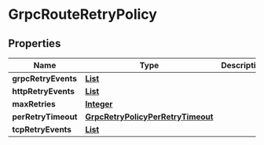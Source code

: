 

# GrpcRouteRetryPolicy


## Properties

| Name | Type | Description | Notes |
|------------ | ------------- | ------------- | -------------|
|**grpcRetryEvents** | [**List**](List.md) |  |  [optional] |
|**httpRetryEvents** | [**List**](List.md) |  |  [optional] |
|**maxRetries** | [**Integer**](Integer.md) |  |  |
|**perRetryTimeout** | [**GrpcRetryPolicyPerRetryTimeout**](GrpcRetryPolicyPerRetryTimeout.md) |  |  |
|**tcpRetryEvents** | [**List**](List.md) |  |  [optional] |



